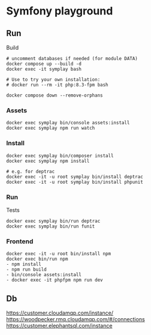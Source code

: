 # Symfony playground

## Run

Build
```shell
# uncomment databases if needed (for module DATA)
docker compose up --build -d
docker exec -it symplay bash

# Use to try your own installation:
# docker run --rm -it php:8.3-fpm bash

docker compose down --remove-orphans
```

### Assets

```shell
docker exec symplay bin/console assets:install
docker exec symplay npm run watch
```

### Install

```shell
docker exec symplay bin/composer install
docker exec symplay npm install 

# e.g. for deptrac 
docker exec -it -u root symplay bin/install deptrac
docker exec -it -u root symplay bin/install phpunit
```

### Run

Tests
```shell
docker exec symplay bin/run deptrac
docker exec symplay bin/run funit
```

### Frontend

```shell
docker exec -it -u root bin/install npm 
docker exec bin/run npm
- npm install
- npm run build
- bin/console assets:install
- docker exec -it phpfpm npm run dev
```


Db
---
https://customer.cloudamqp.com/instance/
https://woodpecker.rmq.cloudamqp.com/#/connections  
https://customer.elephantsql.com/instance
